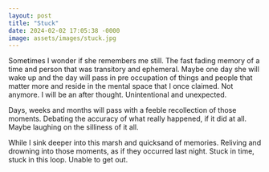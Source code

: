 ```yaml
---
layout: post
title: "Stuck"
date: 2024-02-02 17:05:38 -0000
image: assets/images/stuck.jpg
---
```


Sometimes I wonder if she remembers me still. The fast fading memory of a time and person that was transitory and ephemeral. Maybe one day she will wake up and the  day will pass in pre occupation of things and people that matter more and reside in the mental space that I once claimed. Not anymore. I will be an after thought. Unintentional and unexpected.

Days, weeks and months will pass with a feeble recollection of those moments. Debating the accuracy of what really happened, if it did at all.  Maybe laughing on the silliness of it all.

While I sink deeper into this marsh and  quicksand of memories. Reliving and drowning into those moments, as if they occurred last night. Stuck in time, stuck in this loop. Unable to get out.
